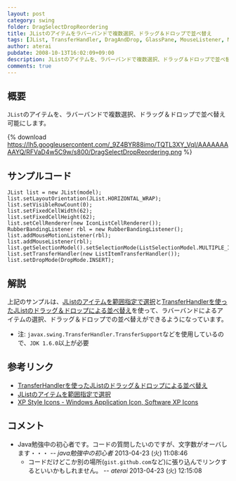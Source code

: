 ```yaml
---
layout: post
category: swing
folder: DragSelectDropReordering
title: JListのアイテムをラバーバンドで複数選択、ドラッグ＆ドロップで並べ替え
tags: [JList, TransferHandler, DragAndDrop, GlassPane, MouseListener, MouseMotionListener]
author: aterai
pubdate: 2008-10-13T16:02:09+09:00
description: JListのアイテムを、ラバーバンドで複数選択、ドラッグ＆ドロップで並べ替え可能にします。
comments: true
---
```

## 概要
`JList`のアイテムを、ラバーバンドで複数選択、ドラッグ＆ドロップで並べ替え可能にします。

{% download https://lh5.googleusercontent.com/_9Z4BYR88imo/TQTL3XY_VqI/AAAAAAAAAYQ/RFVaD4w5C9w/s800/DragSelectDropReordering.png %}

## サンプルコード
<pre class="prettyprint"><code>JList list = new JList(model);
list.setLayoutOrientation(JList.HORIZONTAL_WRAP);
list.setVisibleRowCount(0);
list.setFixedCellWidth(62);
list.setFixedCellHeight(62);
list.setCellRenderer(new IconListCellRenderer());
RubberBandingListener rbl = new RubberBandingListener();
list.addMouseMotionListener(rbl);
list.addMouseListener(rbl);
list.getSelectionModel().setSelectionMode(ListSelectionModel.MULTIPLE_INTERVAL_SELECTION);
list.setTransferHandler(new ListItemTransferHandler());
list.setDropMode(DropMode.INSERT);
</code></pre>

## 解説
上記のサンプルは、[JListのアイテムを範囲指定で選択](http://terai.xrea.jp/Swing/RubberBanding.html)と[TransferHandlerを使ったJListのドラッグ＆ドロップによる並べ替え](http://terai.xrea.jp/Swing/DnDReorderList.html)を使って、ラバーバンドによるアイテムの選択、ドラッグ＆ドロップでの並べ替えができるようになっています。

- 注: `javax.swing.TransferHandler.TransferSupport`などを使用しているので、`JDK 1.6.0`以上が必要

<!-- dummy comment line for breaking list -->

## 参考リンク
- [TransferHandlerを使ったJListのドラッグ＆ドロップによる並べ替え](http://terai.xrea.jp/Swing/DnDReorderList.html)
- [JListのアイテムを範囲指定で選択](http://terai.xrea.jp/Swing/RubberBanding.html)
- [XP Style Icons - Windows Application Icon, Software XP Icons](http://www.icongalore.com/)

<!-- dummy comment line for breaking list -->

## コメント
- Java勉強中の初心者です。コードの質問したいのですが、文字数がオーバします・・・ -- *java勉強中の初心者* 2013-04-23 (火) 11:08:46
    - コードだけどこか別の場所(`gist.github.com`など)に張り込んでリンクするといいかもしれません。 -- *aterai* 2013-04-23 (火) 12:15:08

<!-- dummy comment line for breaking list -->
